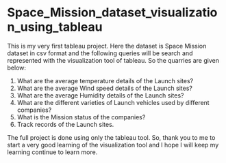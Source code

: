 # Space_Mission_dataset_visualization_using_tableau
This is my very first tableau project. Here the dataset is Space Mission dataset in csv format and the following queries will be search and represented with the visualization tool of tableau.
So the quarries are given below:
1. What are the average temperature details of the Launch sites?
2. What are the average Wind speed details of the Launch sites?
3. What are the average Humidity details of the Launch sites?
4. What are the different varieties of Launch vehicles used by different companies?
5. What is the Mission status of the companies?
6. Track records of the Launch sites.  

The full project is done using only the tableau tool. So, thank you to me to start a very good learning of the visualization tool and I hope I will keep my learning continue to learn more.
